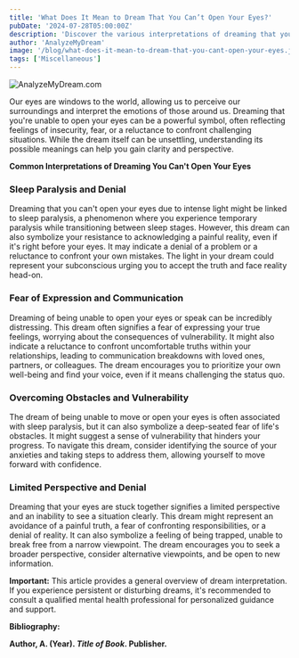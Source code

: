 ```yaml
---
title: 'What Does It Mean to Dream That You Can’t Open Your Eyes?'
pubDate: '2024-07-28T05:00:00Z'
description: 'Discover the various interpretations of dreaming that you can’t open your eyes, from insecurity and fear to sleep paralysis.'
author: 'AnalyzeMyDream'
image: '/blog/what-does-it-mean-to-dream-that-you-cant-open-your-eyes.jpeg'
tags: ['Miscellaneous']
---
```


![AnalyzeMyDream.com](/blog/what-does-it-mean-to-dream-that-you-cant-open-your-eyes.jpeg)


Our eyes are windows to the world, allowing us to perceive our surroundings and interpret the emotions of those around us. Dreaming that you're unable to open your eyes can be a powerful symbol, often reflecting feelings of insecurity, fear, or a reluctance to confront challenging situations. While the dream itself can be unsettling, understanding its possible meanings can help you gain clarity and perspective. 

**Common Interpretations of Dreaming You Can't Open Your Eyes**

### Sleep Paralysis and Denial

Dreaming that you can't open your eyes due to intense light might be linked to sleep paralysis, a phenomenon where you experience temporary paralysis while transitioning between sleep stages. However, this dream can also symbolize your resistance to acknowledging a painful reality, even if it's right before your eyes. It may indicate a denial of a problem or a reluctance to confront your own mistakes.  The light in your dream could represent your subconscious urging you to accept the truth and face reality head-on.

### Fear of Expression and Communication

Dreaming of being unable to open your eyes or speak can be incredibly distressing. This dream often signifies a fear of expressing your true feelings, worrying about the consequences of vulnerability. It might also indicate a reluctance to confront uncomfortable truths within your relationships, leading to communication breakdowns with loved ones, partners, or colleagues. The dream encourages you to prioritize your own well-being and find your voice, even if it means challenging the status quo.

### Overcoming Obstacles and Vulnerability

The dream of being unable to move or open your eyes is often associated with sleep paralysis, but it can also symbolize a deep-seated fear of life's obstacles. It might suggest a sense of vulnerability that hinders your progress. To navigate this dream, consider identifying the source of your anxieties and taking steps to address them, allowing yourself to move forward with confidence.

### Limited Perspective and Denial

Dreaming that your eyes are stuck together signifies a limited perspective and an inability to see a situation clearly. This dream might represent an avoidance of a painful truth, a fear of confronting responsibilities, or a denial of reality.  It can also symbolize a feeling of being trapped, unable to break free from a narrow viewpoint.  The dream encourages you to seek a broader perspective, consider alternative viewpoints, and be open to new information.

**Important:** This article provides a general overview of dream interpretation. If you experience persistent or disturbing dreams, it's recommended to consult a qualified mental health professional for personalized guidance and support.

**Bibliography:**

**Author, A. (Year). *Title of Book*. Publisher.**